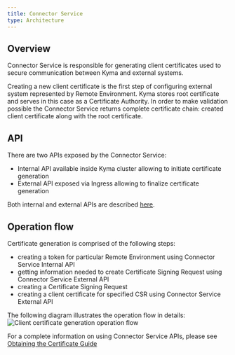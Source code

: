```yaml
---
title: Connector Service
type: Architecture
---
```


## Overview

Connector Service is responsible for generating client certificates used to secure communication between Kyma and external systems.        
    
Creating a new client certificate is the first step of configuring external system represented by Remote Environment. Kyma stores root certificate and serves in this case as a Certificate Authority. In order to make validation possible the Connector Service returns complete certificate chain: created client certificate along with the root certificate. 

## API
    
There are two APIs exposed by the Connector Service:
- Internal API available inside Kyma cluster allowing to initiate certificate generation
- External API exposed via Ingress allowing to finalize certificate generation 

Both internal and external APIs are described [here](https://github.com/kyma-project/kyma/blob/master/docs/application-connector/docs/assets/connectorapi.yaml).

## Operation flow
 
Certificate generation is comprised of the following steps:
- creating a token for particular Remote Environment using Connector Service Internal API
- getting information needed to create Certificate Signing Request using Connector Service External API
- creating a Certificate Signing Request
- creating a client certificate for specified CSR using Connector Service External API   

The following diagram illustrates the operation flow in details:
![Client certificate generation operation flow](assets/002-automatic-configuration.png) 

For a complete information on using Connector Service APIs, please see [Obtaining the Certificate Guide](TODO) 

    
